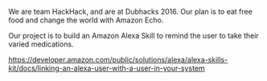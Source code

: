 We are team HackHack, and are at Dubhacks 2016. Our plan is to eat free food
and change the world with Amazon Echo.

Our project is to build an Amazon Alexa Skill to remind the user to take
their varied medications.

https://developer.amazon.com/public/solutions/alexa/alexa-skills-kit/docs/linking-an-alexa-user-with-a-user-in-your-system
